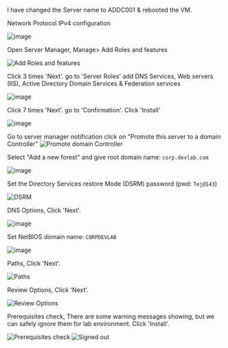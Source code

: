I have changed the Server name to ADDC001 & rebooted the VM. 

Network Protocol IPv4 configuration

![image](https://github.com/NallaTeja/CyberArk-PAS/assets/145950340/06f2f551-2c19-49cf-90c1-b0bad4458c94)

Open Server Manager, Manage> Add Roles and features

![Add Roles and features](https://github.com/NallaTeja/CyberArk-PAS/assets/145950340/460078e0-b667-455e-8220-b960c8aa2352)

Click 3 times 'Next'. go to 'Server Roles' add DNS Services, Web servers (IIS), Active Directory Domain Services & Federation services

![image](https://github.com/NallaTeja/CyberArk-PAS/assets/145950340/69ef64b4-4673-4582-8589-e77b38ae5e4e)

Click 7 times 'Next'. go to 'Confirmation'. Click 'Install'

![image](https://github.com/NallaTeja/CyberArk-PAS/assets/145950340/e63ce619-df91-4f93-8998-db95416dbd03)

Go to server manager notification click on "Promote this server to a domain Controller"
![Promote domain Controller](https://github.com/NallaTeja/CyberArk-PAS/assets/145950340/06b9c671-3217-4952-bede-f7456dc00153)

Select "Add a new forest" and give root domain name: `corp.devlab.com`

![image](https://github.com/NallaTeja/CyberArk-PAS/assets/145950340/27b316ab-c32a-4986-8859-3f6583fcabfc)

Set the Directory Services restore Mode (DSRM) password (pwd: `Tej@143`)

![DSRM](https://github.com/NallaTeja/CyberArk-PAS/assets/145950340/634e1136-6c05-42f4-8808-0eb21df065ba)

DNS Options, Click 'Next'.

![image](https://github.com/NallaTeja/CyberArk-PAS/assets/145950340/e99ceb55-d4b0-4d52-b6ae-afbd38afb5f4)

Set NetBIOS domain name: `CORPDEVLAB`

![image](https://github.com/NallaTeja/CyberArk-PAS/assets/145950340/fac7ce5f-38ec-4b94-be44-2e14c5f6729a)

Paths, Click 'Next'.

![Paths](https://github.com/NallaTeja/CyberArk-PAS/assets/145950340/b8dfac2a-3c53-4a81-9be8-4d715bd09868)

Review Options, Click 'Next'.

![Review Options](https://github.com/NallaTeja/CyberArk-PAS/assets/145950340/7c37fbd2-f765-45f5-a702-53f45f209450)

Prerequisites check, There are some warning messages showing, but we can safely ignore them for lab environment. Click 'Install'.

![Prerequisites check](https://github.com/NallaTeja/CyberArk-PAS/assets/145950340/6b995a99-a8cd-42df-8af0-9feb9d8d48bb)
![Signed out](https://github.com/NallaTeja/CyberArk-PAS/assets/145950340/4670b1af-9823-463b-85db-45e9ab855c3e)


